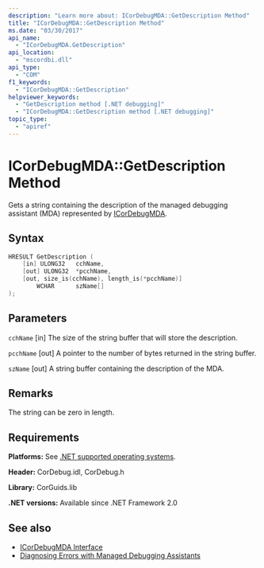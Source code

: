 ```yaml
---
description: "Learn more about: ICorDebugMDA::GetDescription Method"
title: "ICorDebugMDA::GetDescription Method"
ms.date: "03/30/2017"
api_name:
  - "ICorDebugMDA.GetDescription"
api_location:
  - "mscordbi.dll"
api_type:
  - "COM"
f1_keywords:
  - "ICorDebugMDA::GetDescription"
helpviewer_keywords:
  - "GetDescription method [.NET debugging]"
  - "ICorDebugMDA::GetDescription method [.NET debugging]"
topic_type:
  - "apiref"
---
```

# ICorDebugMDA::GetDescription Method

Gets a string containing the description of the managed debugging assistant (MDA) represented by [ICorDebugMDA](icordebugmda-interface.md).

## Syntax

```cpp
HRESULT GetDescription (
    [in] ULONG32   cchName,
    [out] ULONG32  *pcchName,
    [out, size_is(cchName), length_is(*pcchName)]
        WCHAR      szName[]
);
```

## Parameters

 `cchName`
 [in] The size of the string buffer that will store the description.

 `pcchName`
 [out] A pointer to the number of bytes returned in the string buffer.

 `szName`
 [out] A string buffer containing the description of the MDA.

## Remarks

 The string can be zero in length.

## Requirements

 **Platforms:** See [.NET supported operating systems](https://github.com/dotnet/core/blob/main/os-lifecycle-policy.md).

 **Header:** CorDebug.idl, CorDebug.h

 **Library:** CorGuids.lib

 **.NET versions:** Available since .NET Framework 2.0

## See also

- [ICorDebugMDA Interface](icordebugmda-interface.md)
- [Diagnosing Errors with Managed Debugging Assistants](../../debug-trace-profile/diagnosing-errors-with-managed-debugging-assistants.md)
